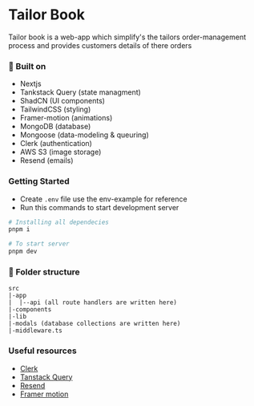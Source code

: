 # Tailor Book

Tailor book is a web-app which simplify's the tailors order-management process and provides customers details of there orders

### 💪 Built on

- Nextjs
- Tankstack Query (state managment)
- ShadCN (UI components)
- TailwindCSS (styling)
- Framer-motion (animations)
- MongoDB (database)
- Mongoose (data-modeling & queuring)
- Clerk (authentication)
- AWS S3 (image storage)
- Resend (emails)

### Getting Started

- Create `.env` file use the env-example for reference
- Run this commands to start development server

```bash
# Installing all dependecies
pnpm i

# To start server
pnpm dev
```

### 📁 Folder structure

```
src
|-app
|  |--api (all route handlers are written here)
|-components
|-lib
|-modals (database collections are written here)
|-middleware.ts

```

### Useful resources

- [Clerk](https://clerk.com)
- [Tanstack Query](https://tanstack.com/query/latest/docs/framework/react/overview)
- [Resend](https://resend.com/docs/send-with-nextjs)
- [Framer motion](https://motion.dev/docs/framer)
